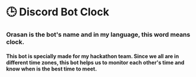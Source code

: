 # 🕒 Discord Bot Clock

### Orasan is the bot's name and in my language, this word means clock.

#### This bot is specially made for my hackathon team. Since we all are in different time zones, this bot helps us to monitor each other's time and know when is the best time to meet.
